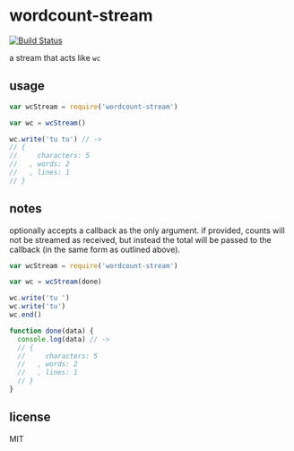 wordcount-stream
====

[![Build Status](https://travis-ci.org/jarofghosts/wordcount-stream.svg)](https://travis-ci.org/jarofghosts/wordcount-stream)

a stream that acts like `wc`

## usage

```js
var wcStream = require('wordcount-stream')

var wc = wcStream()

wc.write('tu tu') // ->
// {
//     characters: 5
//   , words: 2
//   , lines: 1
// }
```

## notes

optionally accepts a callback as the only argument. if provided, counts will
not be streamed as received, but instead the total will be passed to the
callback (in the same form as outlined above).

```js
var wcStream = require('wordcount-stream')

var wc = wcStream(done)

wc.write('tu ')
wc.write('tu')
wc.end()

function done(data) {
  console.log(data) // ->
  // {
  //     characters: 5
  //   , words: 2
  //   , lines: 1
  // }
}
```

## license

MIT
